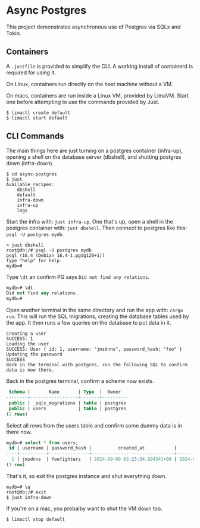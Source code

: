 # Async Postgres

This project demonstrates asynchronous use of Postgres via SQLx and Tokio.

## Containers

A `.justfile` is provided to simplify the CLI. A working install of containerd is required for using it.

On Linux, containers run directly on the host machine without a VM.

On macs, containers are run inside a Linux VM, provided by LimaVM. Start one before attempting to use the commands provided by Just.

```shell
$ limactl create default
$ limactl start default
```

## CLI Commands

The main things here are just turning on a postgres container (infra-up), opening a shell on the database server (dbshell), and shutting postgres down (infra-down).

```shell
$ cd async-postgres
$ just
Available recipes:
    dbshell
    default
    infra-down
    infra-up
    logs
```

Start the infra with: `just infra-up`. One that's up, open a shell in the postgres container with: `just dbshell`. Then connect to postgres like this: `psql -U postgres mydb`. 

```
> just dbshell
root@db:/# psql -U postgres mydb
psql (16.4 (Debian 16.4-1.pgdg120+1))
Type "help" for help.
mydb=#
```

Type `\dt` an confirm PG says `Did not find any relations`.

```sql
mydb=# \dt
Did not find any relations.
mydb=#
```

Open another terminal in the same directory and run the app with: `cargo run`. This will run the SQL migrations, creating the database tables used by the app. It then runs a few queries on the database to put data in it.

```
Creating a user
SUCCESS: 1
Loading the user
SUCCESS: User { id: 1, username: "jmsdnns", password_hash: "foo" }
Updating the password
SUCCESS
Back in the terminal with postgres, run the following SQL to confirm data is now there.
```

Back in the postgres terminal, confirm a scheme now exists. 

```sql
 Schema |       Name       | Type  |  Owner
--------+------------------+-------+----------
 public | _sqlx_migrations | table | postgres
 public | users            | table | postgres
(2 rows)
```

Select all rows from the users table and confirm some dummy data is in there now.

```sql
mydb=# select * from users;
 id | username | password_hash |          created_at           |          updated_at        
----+----------+---------------+-------------------------------+-------------------------------
  1 | jmsdnns  | foofighters   | 2024-09-09 03:23:34.894341+00 | 2024-09-09 03:23:34.909165+00
(1 row)
```

That's it, so exit the postgres instance and shut everything down.

```
mydb=# \q
root@db:/# exit
$ just infra-down
```

If you're on a mac, you probalby want to shut the VM down too.

```shell
$ limactl stop default
```
